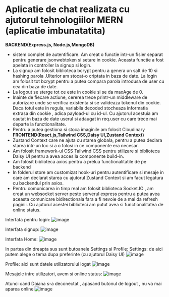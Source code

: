 <h1>Aplicatie de chat realizata cu ajutorul tehnologiilor MERN (aplicatie imbunatatita)</h1>


**BACKEND(Express.js, Node.js,MongoDB)**
-	 sistem complet de autentificare. Am creat o functie intr-un fisier separat pentru generare jsonwebtoken si setare in cookie.  Aceasta functie a fost apelata in controller la signup si login. 
-	La signup am  folosit biblioteca bcrypt pentru a genera un salt de 10 si hashing parola .Ulterior am stocat-o  criptata in baza de date. La login am folosit tot bcrypt pentru a putea compara parola introdusa de user cu cea din baza de date.
-	La logout se sterge tot ce este in cookie si se da maxAge de 0. 
-	Inainte de fiecare actiune, cererea trece printr-un middleware de autorizare unde se verifica existenta si se valideaza tokenul din cookie. Daca totul este in regula,  variabila decoded stocheaza informatia extrasa din cookie , adica payload-ul cu id-ul. Cu ajutorul acestuia am cautat in baza de date userul si adaugat in req.user cu care trece mai departe la functionalitate.
-	Pentru a putea gestiona si stoca imaginile am folosit Cloudinary
**FRONTEND(React.js,Tailwind CSS,Daisy UI,Zustand Context)**
-	Zustand Context care ne ajuta cu starea globala, pentru a putea declara starea intr-un loc si a o folosi in ce componente era necesar.
-	Am folosit framework-ul CSS Tailwind CSS pentru stilizare si biblioteca Daisy UI pentru a avea acces la componente build-in. 
-	Am folosit biblioteca axios pentru a prelua functionalitatile de pe backend
-	In folderul store am customizat hook-uri pentru autentificare si mesaje in care am declarat starea cu ajutorul Zustand Context si am facut legatura cu backendul prin axios.
-	Pentru comunicarea in timp real am folosit biblioteca Socket.IO , am creat un websocket server peste serverul express pentru a putea avea aceasta comunicare bidirectionala fara a fi nevoie de a mai da refresh paginii. Cu ajutorul acestei biblioteci am putut avea si functionalitatea de online status.


 

Interfata pentru login:
![image](https://github.com/user-attachments/assets/e74c5863-b3f9-478f-8221-c53c92047dc4)

Interfata signup:
![image](https://github.com/user-attachments/assets/e3d94c42-9348-4189-a83a-5c8a15b89588)

Interfata Home:
![image](https://github.com/user-attachments/assets/1c864c4b-dd88-4926-8183-9118038b003a)

In partea din dreapta sus sunt butoanele Settings si Profile:
Settings: de aici putem alege o tema dupa preferinte (cu ajutorul Daisy UI)
![image](https://github.com/user-attachments/assets/6b7849a1-da54-4f13-a837-8970c6b36d5d)

Profile: aici sunt datele utilizatorului logat
![image](https://github.com/user-attachments/assets/6139dd83-d561-4653-b495-c598c408a8e4)

Mesajele intre utilizatori, avem si online status:
![image](https://github.com/user-attachments/assets/4d65d375-6052-4f9b-9fc0-c956c095f5d0)

Atunci cand Daiana s-a deconectat , apasand butonul de logout , nu va mai aparea online
![image](https://github.com/user-attachments/assets/fcdac543-2774-4f89-beed-cd7a68caf8fa)




